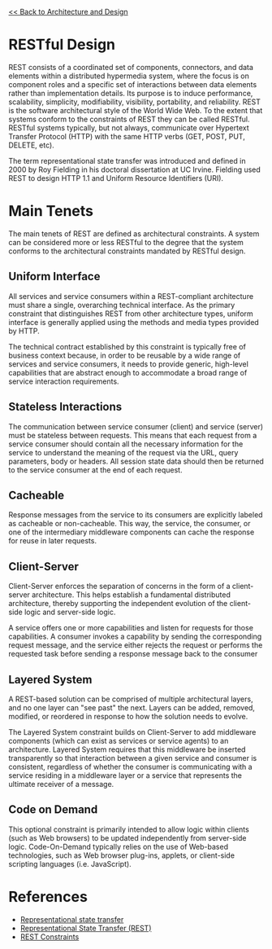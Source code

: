 [<< Back to Architecture and Design](index.md)

# RESTful Design
REST consists of a coordinated set of components, connectors, and data elements within a distributed hypermedia system, where the focus is on component roles and a specific set of interactions between data elements rather than implementation details. Its purpose is to induce performance, scalability, simplicity, modifiability, visibility, portability, and reliability. REST is the software architectural style of the World Wide Web.  To the extent that systems conform to the constraints of REST they can be called RESTful. RESTful systems typically, but not always, communicate over Hypertext Transfer Protocol (HTTP) with the same HTTP verbs (GET, POST, PUT, DELETE, etc).

The term representational state transfer was introduced and defined in 2000 by Roy Fielding in his doctoral dissertation at UC Irvine.  Fielding used REST to design HTTP 1.1 and Uniform Resource Identifiers (URI).
# Main Tenets
The main tenets of REST are defined as architectural constraints.  A system can be considered more or less RESTful to the degree that the system conforms to the architectural constraints mandated by RESTful design.

## Uniform Interface
All services and service consumers within a REST-compliant architecture must share a single, overarching technical interface. As the primary constraint that distinguishes REST from other architecture types, uniform interface is generally applied using the methods and media types provided by HTTP.

The technical contract established by this constraint is typically free of business context because, in order to be reusable by a wide range of services and service consumers, it needs to provide generic, high-level capabilities that are abstract enough to accommodate a broad range of service interaction requirements.
## Stateless Interactions
The communication between service consumer (client) and service (server) must be stateless between requests. This means that each request from a service consumer should contain all the necessary information for the service to understand the meaning of the request via  the URL, query parameters, body or headers.  All session state data should then be returned to the service consumer at the end of each request.

## Cacheable
Response messages from the service to its consumers are explicitly labeled as cacheable or non-cacheable. This way, the service, the consumer, or one of the intermediary middleware components can cache the response for reuse in later requests.

## Client-Server
Client-Server enforces the separation of concerns in the form of a client-server architecture. This helps establish a fundamental distributed architecture, thereby supporting the independent evolution of the client-side logic and server-side logic.

A service offers one or more capabilities and listen for requests for those capabilities. 
A consumer invokes a capability by sending the corresponding request message, and the service either rejects the request or performs the requested task before sending a response message back to the consumer

## Layered System
A REST-based solution can be comprised of multiple architectural layers, and no one layer can "see past" the next. Layers can be added, removed, modified, or reordered in response to how the solution needs to evolve.

The Layered System constraint builds on Client-Server to add middleware components (which can exist as services or service agents) to an architecture. 
Layered System requires that this middleware be inserted transparently so that interaction between a given service and consumer is consistent, regardless of whether the consumer is communicating with a service residing in a middleware layer or a service that represents the ultimate receiver of a message.

## Code on Demand
This optional constraint is primarily intended to allow logic within clients (such as Web browsers) to be updated independently from server-side logic. Code-On-Demand typically relies on the use of Web-based technologies, such as Web browser plug-ins, applets, or client-side scripting languages (i.e. JavaScript).

# References
- [Representational state transfer](https://en.wikipedia.org/wiki/Representational_state_transfer)
- [Representational State Transfer (REST)](https://www.ics.uci.edu/~fielding/pubs/dissertation/rest_arch_style.htm)
- [REST Constraints](http://whatisrest.com/rest_constraints/index)
